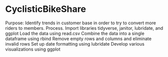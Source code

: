 # CyclisticBikeShare
Purpose:
Identify trends in customer base in order to try to convert more riders to members.
Process.
Import libraries tidyverse, janitor, lubridate, and ggplot
Load the data using read.csv
Combine the data into a single dataframe using rbind
Remove empty rows and columns and eliminate invalid rows
Set up date formatting using lubridate
Develop various visualizations using ggplot
